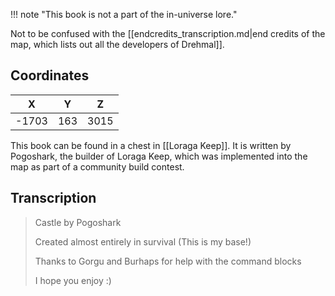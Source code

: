  

!!! note "This book is not a part of the in-universe lore."

Not to be confused with the [[endcredits_transcription.md|end credits of the map, which lists out all the developers of Drehmal]].

## Coordinates
| **X** | **Y** | **Z** |
| :---: | :---: | :---: |
| -1703 |  163  | 3015  |

This book can be found in a chest in [[Loraga Keep]]. It is written by Pogoshark, the builder of Loraga Keep, which was implemented into the map as part of a community build contest.

## Transcription
> Castle by Pogoshark
>
> Created almost entirely in survival
> (This is my base!)
>
> Thanks to Gorgu and Burhaps for help with the command blocks
>
> I hope you enjoy :)

